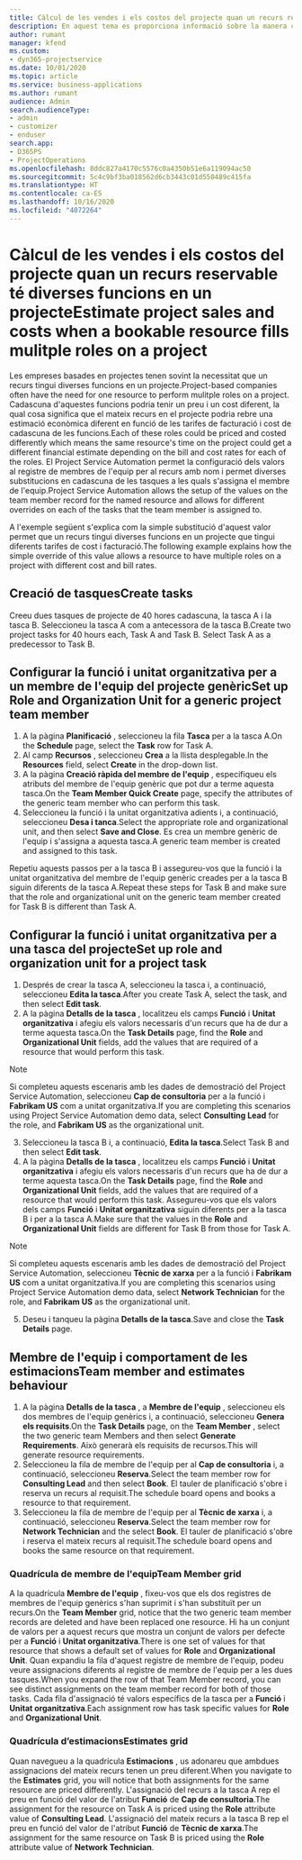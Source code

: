 ```yaml
---
title: Càlcul de les vendes i els costos del projecte quan un recurs reservable té diverses funcions en un projecte
description: En aquest tema es proporciona informació sobre la manera com es poden utilitzar les dimensions de preus per admetre els preus i costos d'un recurs amb diverses funcions en un projecte.
author: rumant
manager: kfend
ms.custom:
- dyn365-projectservice
ms.date: 10/01/2020
ms.topic: article
ms.service: business-applications
ms.author: rumant
audience: Admin
search.audienceType:
- admin
- customizer
- enduser
search.app:
- D365PS
- ProjectOperations
ms.openlocfilehash: 8ddc827a4170c5576c0a4350b51e6a119094ac50
ms.sourcegitcommit: 5c4c9bf3ba018562d6cb3443c01d550489c415fa
ms.translationtype: HT
ms.contentlocale: ca-ES
ms.lasthandoff: 10/16/2020
ms.locfileid: "4072264"
---
```

# <a name="estimate-project-sales-and-costs-when-a-bookable-resource-fills-mulitple-roles-on-a-project"></a><span data-ttu-id="e319e-103">Càlcul de les vendes i els costos del projecte quan un recurs reservable té diverses funcions en un projecte</span><span class="sxs-lookup"><span data-stu-id="e319e-103">Estimate project sales and costs when a bookable resource fills mulitple roles on a project</span></span> 

<span data-ttu-id="e319e-104">Les empreses basades en projectes tenen sovint la necessitat que un recurs tingui diverses funcions en un projecte.</span><span class="sxs-lookup"><span data-stu-id="e319e-104">Project-based companies often have the need for one resource to perform mulitple roles on a project.</span></span> <span data-ttu-id="e319e-105">Cadascuna d'aquestes funcions podria tenir un preu i un cost diferent, la qual cosa significa que el mateix recurs en el projecte podria rebre una estimació econòmica diferent en funció de les tarifes de facturació i cost de cadascuna de les funcions.</span><span class="sxs-lookup"><span data-stu-id="e319e-105">Each of these roles could be priced and costed differently which means the same resource's time on the project could get a different financial estimate depending on the bill and cost rates for each of the roles.</span></span> <span data-ttu-id="e319e-106">El Project Service Automation permet la configuració dels valors al registre de membres de l'equip per al recurs amb nom i permet diverses substitucions en cadascuna de les tasques a les quals s'assigna el membre de l'equip.</span><span class="sxs-lookup"><span data-stu-id="e319e-106">Project Service Automation allows the setup of the values on the team member record for the named resource and allows for different overrides on each of the tasks that the team member is assigned to.</span></span>

<span data-ttu-id="e319e-107">A l'exemple següent s'explica com la simple substitució d'aquest valor permet que un recurs tingui diverses funcions en un projecte que tingui diferents tarifes de cost i facturació.</span><span class="sxs-lookup"><span data-stu-id="e319e-107">The following example  explains how the simple override of this value allows a resource to have multiple roles on a project with different cost and bill rates.</span></span>

## <a name="create-tasks"></a><span data-ttu-id="e319e-108">Creació de tasques</span><span class="sxs-lookup"><span data-stu-id="e319e-108">Create tasks</span></span>
<span data-ttu-id="e319e-109">Creeu dues tasques de projecte de 40 hores cadascuna, la tasca A i la tasca B. Seleccioneu la tasca A com a antecessora de la tasca B.</span><span class="sxs-lookup"><span data-stu-id="e319e-109">Create two project tasks for 40 hours each, Task A and Task B. Select Task A as a predecessor to Task B.</span></span>

## <a name="set-up-role-and-organization-unit-for-a-generic-project-team-member"></a><span data-ttu-id="e319e-110">Configurar la funció i unitat organitzativa per a un membre de l'equip del projecte genèric</span><span class="sxs-lookup"><span data-stu-id="e319e-110">Set up Role and Organization Unit for a generic project team member</span></span>

1. <span data-ttu-id="e319e-111">A la pàgina **Planificació** , seleccioneu la fila **Tasca** per a la tasca A.</span><span class="sxs-lookup"><span data-stu-id="e319e-111">On the **Schedule** page, select the **Task** row for Task A.</span></span> 
2. <span data-ttu-id="e319e-112">Al camp **Recursos** , seleccioneu **Crea** a la llista desplegable.</span><span class="sxs-lookup"><span data-stu-id="e319e-112">In the **Resources** field, select **Create** in the drop-down list.</span></span>
3. <span data-ttu-id="e319e-113">A la pàgina **Creació ràpida del membre de l'equip** , especifiqueu els atributs del membre de l'equip genèric que pot dur a terme aquesta tasca.</span><span class="sxs-lookup"><span data-stu-id="e319e-113">On the **Team Member Quick Create** page, specify the attributes of the generic team member who can perform this task.</span></span>
4. <span data-ttu-id="e319e-114">Seleccioneu la funció i la unitat organitzativa adients i, a continuació, seleccioneu **Desa i tanca**.</span><span class="sxs-lookup"><span data-stu-id="e319e-114">Select the appropriate role and organizational unit, and then select **Save and Close**.</span></span> <span data-ttu-id="e319e-115">Es crea un membre genèric de l'equip i s'assigna a aquesta tasca.</span><span class="sxs-lookup"><span data-stu-id="e319e-115">A generic team member is created and assigned to this task.</span></span> 

<span data-ttu-id="e319e-116">Repetiu aquests passos per a la tasca B i assegureu-vos que la funció i la unitat organitzativa del membre de l'equip genèric creades per a la tasca B siguin diferents de la tasca A.</span><span class="sxs-lookup"><span data-stu-id="e319e-116">Repeat these steps for Task B and make sure that the role and organizational unit on the generic team member created for Task B is different than Task A.</span></span> 

## <a name="set-up-role-and-organization-unit-for-a-project-task"></a><span data-ttu-id="e319e-117">Configurar la funció i unitat organitzativa per a una tasca del projecte</span><span class="sxs-lookup"><span data-stu-id="e319e-117">Set up role and organization unit for a project task</span></span>

1. <span data-ttu-id="e319e-118">Després de crear la tasca A, seleccioneu la tasca i, a continuació, seleccioneu **Edita la tasca**.</span><span class="sxs-lookup"><span data-stu-id="e319e-118">After you create Task A, select the task, and then select **Edit task**.</span></span>
2. <span data-ttu-id="e319e-119">A la pàgina **Detalls de la tasca** , localitzeu els camps **Funció** i **Unitat organitzativa** i afegiu els valors necessaris d'un recurs que ha de dur a terme aquesta tasca.</span><span class="sxs-lookup"><span data-stu-id="e319e-119">On the **Task Details** page, find the **Role** and **Organizational Unit** fields, add the values that are required of a resource that would perform this task.</span></span> 

  > [!NOTE]
  > <span data-ttu-id="e319e-120">Si completeu aquests escenaris amb les dades de demostració del Project Service Automation, seleccioneu **Cap de consultoria** per a la funció i **Fabrikam US** com a unitat organitzativa.</span><span class="sxs-lookup"><span data-stu-id="e319e-120">If you are completing this scenarios using Project Service Automation demo data, select **Consulting Lead** for the role, and **Fabrikam US** as the organizational unit.</span></span>

3. <span data-ttu-id="e319e-121">Seleccioneu la tasca B i, a continuació, **Edita la tasca**.</span><span class="sxs-lookup"><span data-stu-id="e319e-121">Select Task B and then select **Edit task**.</span></span>
4. <span data-ttu-id="e319e-122">A la pàgina **Detalls de la tasca** , localitzeu els camps **Funció** i **Unitat organitzativa** i afegiu els valors necessaris d'un recurs que ha de dur a terme aquesta tasca.</span><span class="sxs-lookup"><span data-stu-id="e319e-122">On the **Task Details** page, find the **Role** and **Organizational Unit** fields, add the values that are required of a resource that would perform this task.</span></span> <span data-ttu-id="e319e-123">Assegureu-vos que els valors dels camps **Funció** i **Unitat organitzativa** siguin diferents per a la tasca B i per a la tasca A.</span><span class="sxs-lookup"><span data-stu-id="e319e-123">Make sure that the values in the **Role** and **Organizational Unit** fields are different for Task B from those for Task A.</span></span> 

  > [!NOTE]
  > <span data-ttu-id="e319e-124">Si completeu aquests escenaris amb les dades de demostració del Project Service Automation, seleccioneu **Tècnic de xarxa** per a la funció i **Fabrikam US** com a unitat organitzativa.</span><span class="sxs-lookup"><span data-stu-id="e319e-124">If you are completing this scenarios using Project Service Automation demo data, select **Network Technician** for the role, and **Fabrikam US** as the organizational unit.</span></span>

5. <span data-ttu-id="e319e-125">Deseu i tanqueu la pàgina **Detalls de la tasca**.</span><span class="sxs-lookup"><span data-stu-id="e319e-125">Save and close the **Task Details** page.</span></span> 

## <a name="team-member-and-estimates-behaviour"></a><span data-ttu-id="e319e-126">Membre de l'equip i comportament de les estimacions</span><span class="sxs-lookup"><span data-stu-id="e319e-126">Team member and estimates behaviour</span></span> 

1. <span data-ttu-id="e319e-127">A la pàgina **Detalls de la tasca** , a **Membre de l'equip** , seleccioneu els dos membres de l'equip genèrics i, a continuació, seleccioneu **Genera els requisits**.</span><span class="sxs-lookup"><span data-stu-id="e319e-127">On the **Task Details** page, on the **Team Member** , select the two generic team Members and then select **Generate Requirements**.</span></span> <span data-ttu-id="e319e-128">Això generarà els requisits de recursos.</span><span class="sxs-lookup"><span data-stu-id="e319e-128">This will generate resource requirements.</span></span> 
2. <span data-ttu-id="e319e-129">Seleccioneu la fila de membre de l'equip per al **Cap de consultoria** i, a continuació, seleccioneu **Reserva**.</span><span class="sxs-lookup"><span data-stu-id="e319e-129">Select the team member row for **Consulting Lead** and then select **Book**.</span></span> <span data-ttu-id="e319e-130">El tauler de planificació s'obre i reserva un recurs al requisit.</span><span class="sxs-lookup"><span data-stu-id="e319e-130">The schedule board opens and books a resource to that requirement.</span></span>
3. <span data-ttu-id="e319e-131">Seleccioneu la fila de membre de l'equip per al **Tècnic de xarxa** i, a continuació, seleccioneu **Reserva**.</span><span class="sxs-lookup"><span data-stu-id="e319e-131">Select the team member row for **Network Technician** and the select **Book**.</span></span> <span data-ttu-id="e319e-132">El tauler de planificació s'obre i reserva el mateix recurs al requisit.</span><span class="sxs-lookup"><span data-stu-id="e319e-132">The schedule board opens and books the same resource on that requirement.</span></span>

### <a name="team-member-grid"></a><span data-ttu-id="e319e-133">Quadrícula de membre de l'equip</span><span class="sxs-lookup"><span data-stu-id="e319e-133">Team Member grid</span></span> 
<span data-ttu-id="e319e-134">A la quadrícula **Membre de l'equip** , fixeu-vos que els dos registres de membres de l'equip genèrics s'han suprimit i s'han substituït per un recurs.</span><span class="sxs-lookup"><span data-stu-id="e319e-134">On the **Team Member** grid, notice that the two generic team member records are deleted and have been replaced one resource.</span></span> <span data-ttu-id="e319e-135">Hi ha un conjunt de valors per a aquest recurs que mostra un conjunt de valors per defecte per a **Funció** i **Unitat organitzativa**.</span><span class="sxs-lookup"><span data-stu-id="e319e-135">There is one set of values for that resource that shows a default set of values for **Role** and **Organizational Unit**.</span></span>
<span data-ttu-id="e319e-136">Quan expandiu la fila d'aquest registre de membre de l'equip, podeu veure assignacions diferents al registre de membre de l'equip per a les dues tasques.</span><span class="sxs-lookup"><span data-stu-id="e319e-136">When you expand the row of that Team Member record, you can see distinct assignments on the team member record for both of those tasks.</span></span> <span data-ttu-id="e319e-137">Cada fila d'assignació té valors específics de la tasca per a **Funció** i **Unitat organitzativa**.</span><span class="sxs-lookup"><span data-stu-id="e319e-137">Each assignment row has task specific values for **Role** and **Organizational Unit**.</span></span> 

### <a name="estimates-grid"></a><span data-ttu-id="e319e-138">Quadrícula d’estimacions</span><span class="sxs-lookup"><span data-stu-id="e319e-138">Estimates grid</span></span> 
<span data-ttu-id="e319e-139">Quan navegueu a la quadrícula **Estimacions** , us adonareu que ambdues assignacions del mateix recurs tenen un preu diferent.</span><span class="sxs-lookup"><span data-stu-id="e319e-139">When you navigate to the **Estimates** grid, you will notice that both assignments for the same resource are priced differently.</span></span>
<span data-ttu-id="e319e-140">L'assignació del recurs a la tasca A rep el preu en funció del valor de l'atribut **Funció** de **Cap de consultoria**.</span><span class="sxs-lookup"><span data-stu-id="e319e-140">The assignment for the resource on Task A is priced using the **Role** attribute value of **Consulting Lead**.</span></span> <span data-ttu-id="e319e-141">L'assignació del mateix recurs a la tasca B rep el preu en funció del valor de l'atribut **Funció** de **Tècnic de xarxa**.</span><span class="sxs-lookup"><span data-stu-id="e319e-141">The assignment for the same resource on Task B is priced using the **Role** attribute value of **Network Technician**.</span></span>





